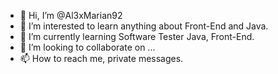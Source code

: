 - 👋 Hi, I’m @Al3xMarian92
- 👀 I’m interested to learn anything about Front-End and Java.
- 🌱 I’m currently learning Software Tester Java, Front-End.
- 💞️ I’m looking to collaborate on ...
- 📫 How to reach me, private messages.

<!---
Al3xMarian92/Al3xMarian92 is a ✨ special ✨ repository because its `README.md` (this file) appears on your GitHub profile.
You can click the Preview link to take a look at your changes.
--->
